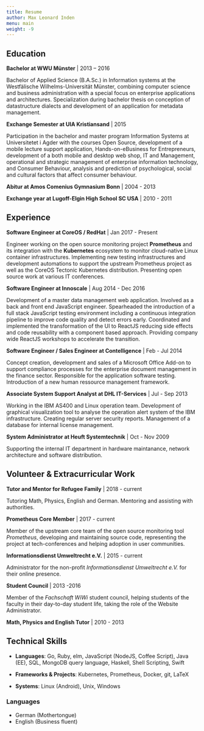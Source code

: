 ```yaml
---
title: Resume
author: Max Leonard Inden
menu: main
weight: -9
---
```



## Education


**Bachelor at WWU Münster** | 2013 – 2016

Bachelor of Applied Science (B.A.Sc.) in Information systems at the
Westfälische Wilhelms-Universität Münster, combining computer science and
business administration with a special focus on enterprise applications and
architectures. Specialization during bachelor thesis on conception of
datastructure dialects and development of an application for metadata
management.


**Exchange Semester at UIA Kristiansand** | 2015

Participation in the bachelor and master program Information Systems at
Universitetet i Agder with the courses Open Source, development of a mobile
lecture support application, Hands-on-eBusiness for Entrepreneurs, development
of a both mobile and desktop web shop, IT and Management, operational and
strategic management of enterprise information technology, and Consumer
Behaviour, analysis and prediction of psychological, social and cultural
factors that affect consumer behaviour.


**Abitur at Amos Comenius Gymnasium Bonn** | 2004 - 2013


**Exchange year at Lugoff-Elgin High School SC USA** | 2010 - 2011


## Experience

**Software Engineer at CoreOS / RedHat** | Jan 2017 - Present

Engineer working on the open source monitoring project
**Prometheus** and its integration with the **Kubernetes** ecosystem to monitor
cloud-native Linux container infrastructures. Implementing new testing
infrastructures and development automations to support the upstream Prometheus
project as well as the CoreOS Tectonic Kubernetes distribution. Presenting open
source work at various IT conferences.


**Software Engineer at Innoscale** | Aug 2014 - Dec 2016

Development of a master data management web application. Involved as a back and
front end JavaScript engineer. Spearheaded the introduction of a full stack
JavaScript testing environment including a continuous integration pipeline to
improve code quality and detect errors early. Coordinated and implemented the
transformation of the UI to ReactJS reducing side effects and code reusability
with a component based approach.  Providing company wide ReactJS workshops to
accelerate the transition.


**Software Engineer / Sales Engineer at Contelligence** | Feb - Jul 2014

Concept creation, development and sales of a Microsoft Office Add-on to support
compliance processes for the enterprise document management in the finance
sector. Responsible for the application software testing. Introduction of a new
human ressource management framework.


**Associate System Support Analyst at DHL IT-Services** | Jul - Sep 2013

Working in the IBM AS400 and Linux operation team.
Development of graphical visualization tool to analyse the operation alert
system of the IBM infrastructure. Creating regular server security reports.
Management of a database for internal license management.


**System Administrator at Heuft Systemtechnik** | Oct - Nov 2009

Supporting the internal IT department in hardware
maintanance, network architecture and software distribution.


## Volunteer & Extracurricular Work

**Tutor and Mentor for Refugee Family** | 2018 - current

Tutoring Math, Physics, English and German. Mentoring and assisting with
authorities.

**Prometheus Core Member** | 2017 - current

Member of the upstream core team of the open source monitoring tool
_Prometheus_, developing and maintaining source code, representing the project
at tech-conferences and helping adoption in user communities.

**Informationsdienst Umweltrecht e.V.** | 2015 - current

Administrator for the non-profit _Informationsdienst Umweltrecht e.V._ for
their online presence.

**Student Council** | 2013 -2016

Member of the _Fachschaft WiWi_ student council, helping students of the
faculty in their day-to-day student life, taking the role of the Website
Administrator.

**Math, Physics and English Tutor** | 2010 - 2013


## Technical Skills

- **Languages**: Go, Ruby, elm, JavaScript (NodeJS, Coffee Script), Java (EE), SQL, MongoDB query
language, Haskell, Shell Scripting, Swift

- **Frameworks & Projects**: Kubernetes, Prometheus, Docker, git, LaTeX

- **Systems**: Linux (Android), Unix, Windows


### Languages

- German (Mothertongue)
- English (Business fluent)




